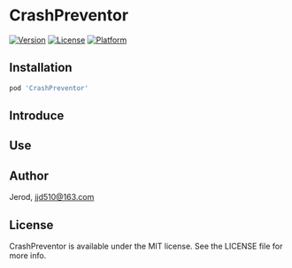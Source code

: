 # CrashPreventor

[![Version](https://img.shields.io/cocoapods/v/RJSBridge.svg?style=flat)](https://cocoapods.org/pods/RJSBridge)
[![License](https://img.shields.io/cocoapods/l/CrashPreventor.svg?style=flat)](https://cocoapods.org/pods/RJSBridge)
[![Platform](https://img.shields.io/cocoapods/p/CrashPreventor.svg?style=flat)](https://cocoapods.org/pods/CrashPreventor)



## Installation

```ruby
pod 'CrashPreventor'
```

## Introduce



## Use



## Author

Jerod, jjd510@163.com

## License

CrashPreventor is available under the MIT license. See the LICENSE file for more info.

